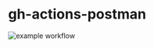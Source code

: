 # gh-actions-postman
![example workflow](https://github.com/elena-rubakha-nyc/gh-actions-postman/.github/workflows/blank.yml/badge.svg)

